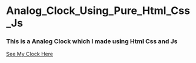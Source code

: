 # Analog_Clock_Using_Pure_Html_Css_Js
<h3 style="color:"red";">This is a Analog Clock which I made using Html Css and Js</h3>
<a href="#">See My Clock Here</a>
